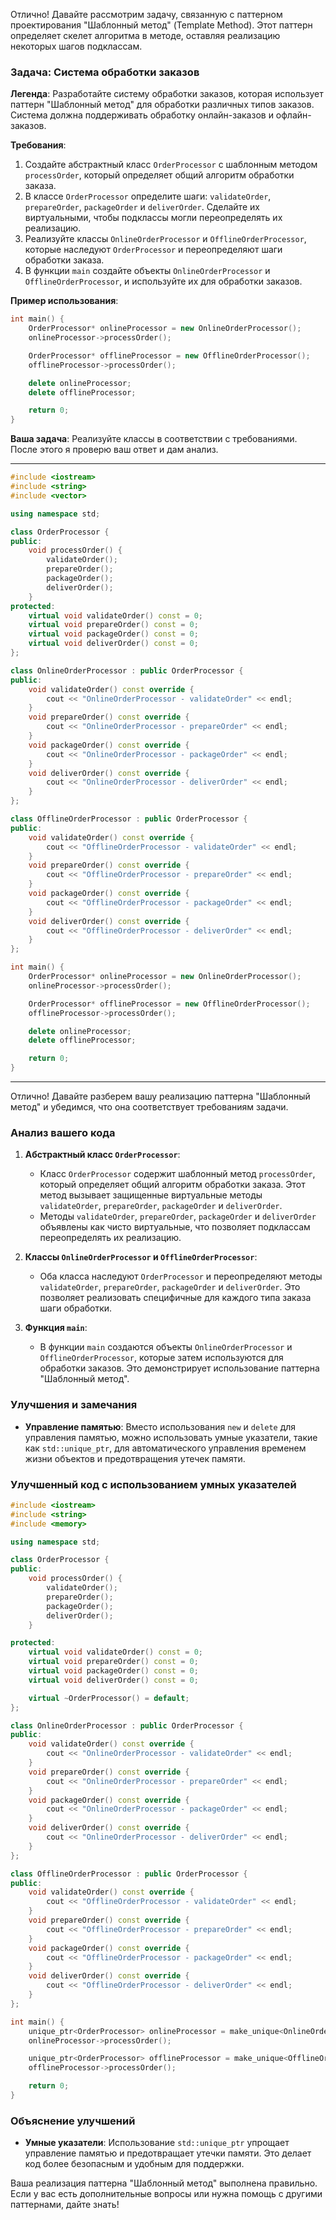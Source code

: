 Отлично! Давайте рассмотрим задачу, связанную с паттерном проектирования "Шаблонный метод" (Template Method). Этот паттерн определяет скелет алгоритма в методе, оставляя реализацию некоторых шагов подклассам.
### Задача: Система обработки заказов

**Легенда**: Разработайте систему обработки заказов, которая использует паттерн "Шаблонный метод" для обработки различных типов заказов. Система должна поддерживать обработку онлайн-заказов и офлайн-заказов.

**Требования**:

1. Создайте абстрактный класс `OrderProcessor` с шаблонным методом `processOrder`, который определяет общий алгоритм обработки заказа.
2. В классе `OrderProcessor` определите шаги: `validateOrder`, `prepareOrder`, `packageOrder` и `deliverOrder`. Сделайте их виртуальными, чтобы подклассы могли переопределять их реализацию.
3. Реализуйте классы `OnlineOrderProcessor` и `OfflineOrderProcessor`, которые наследуют `OrderProcessor` и переопределяют шаги обработки заказа.
4. В функции `main` создайте объекты `OnlineOrderProcessor` и `OfflineOrderProcessor`, и используйте их для обработки заказов.

**Пример использования**:

```cpp
int main() {
    OrderProcessor* onlineProcessor = new OnlineOrderProcessor();
    onlineProcessor->processOrder();

    OrderProcessor* offlineProcessor = new OfflineOrderProcessor();
    offlineProcessor->processOrder();

    delete onlineProcessor;
    delete offlineProcessor;

    return 0;
}
```

**Ваша задача**: Реализуйте классы в соответствии с требованиями. После этого я проверю ваш ответ и дам анализ.

---

```cpp
#include <iostream>
#include <string>
#include <vector>

using namespace std;

class OrderProcessor {
public:
    void processOrder() {
        validateOrder();
        prepareOrder();
        packageOrder();
        deliverOrder();
    }
protected:
    virtual void validateOrder() const = 0;
    virtual void prepareOrder() const = 0;
    virtual void packageOrder() const = 0;
    virtual void deliverOrder() const = 0;
};

class OnlineOrderProcessor : public OrderProcessor {
public:
    void validateOrder() const override {
        cout << "OnlineOrderProcessor - validateOrder" << endl;
    }
    void prepareOrder() const override {
        cout << "OnlineOrderProcessor - prepareOrder" << endl;
    }
    void packageOrder() const override {
        cout << "OnlineOrderProcessor - packageOrder" << endl;
    }
    void deliverOrder() const override {
        cout << "OnlineOrderProcessor - deliverOrder" << endl;
    }
};

class OfflineOrderProcessor : public OrderProcessor {
public:
    void validateOrder() const override {
        cout << "OfflineOrderProcessor - validateOrder" << endl;
    }
    void prepareOrder() const override {
        cout << "OfflineOrderProcessor - prepareOrder" << endl;
    }
    void packageOrder() const override {
        cout << "OfflineOrderProcessor - packageOrder" << endl;
    }
    void deliverOrder() const override {
        cout << "OfflineOrderProcessor - deliverOrder" << endl;
    }
};

int main() {
    OrderProcessor* onlineProcessor = new OnlineOrderProcessor();
    onlineProcessor->processOrder();

    OrderProcessor* offlineProcessor = new OfflineOrderProcessor();
    offlineProcessor->processOrder();

    delete onlineProcessor;
    delete offlineProcessor;

    return 0;
}
```

---

Отлично! Давайте разберем вашу реализацию паттерна "Шаблонный метод" и убедимся, что она соответствует требованиям задачи.

### Анализ вашего кода

1. **Абстрактный класс `OrderProcessor`**:
   - Класс `OrderProcessor` содержит шаблонный метод `processOrder`, который определяет общий алгоритм обработки заказа. Этот метод вызывает защищенные виртуальные методы `validateOrder`, `prepareOrder`, `packageOrder` и `deliverOrder`.
   - Методы `validateOrder`, `prepareOrder`, `packageOrder` и `deliverOrder` объявлены как чисто виртуальные, что позволяет подклассам переопределять их реализацию.

2. **Классы `OnlineOrderProcessor` и `OfflineOrderProcessor`**:
   - Оба класса наследуют `OrderProcessor` и переопределяют методы `validateOrder`, `prepareOrder`, `packageOrder` и `deliverOrder`. Это позволяет реализовать специфичные для каждого типа заказа шаги обработки.

3. **Функция `main`**:
   - В функции `main` создаются объекты `OnlineOrderProcessor` и `OfflineOrderProcessor`, которые затем используются для обработки заказов. Это демонстрирует использование паттерна "Шаблонный метод".

### Улучшения и замечания

- **Управление памятью**: Вместо использования `new` и `delete` для управления памятью, можно использовать умные указатели, такие как `std::unique_ptr`, для автоматического управления временем жизни объектов и предотвращения утечек памяти.

### Улучшенный код с использованием умных указателей

```cpp
#include <iostream>
#include <string>
#include <memory>

using namespace std;

class OrderProcessor {
public:
    void processOrder() {
        validateOrder();
        prepareOrder();
        packageOrder();
        deliverOrder();
    }

protected:
    virtual void validateOrder() const = 0;
    virtual void prepareOrder() const = 0;
    virtual void packageOrder() const = 0;
    virtual void deliverOrder() const = 0;

    virtual ~OrderProcessor() = default;
};

class OnlineOrderProcessor : public OrderProcessor {
public:
    void validateOrder() const override {
        cout << "OnlineOrderProcessor - validateOrder" << endl;
    }
    void prepareOrder() const override {
        cout << "OnlineOrderProcessor - prepareOrder" << endl;
    }
    void packageOrder() const override {
        cout << "OnlineOrderProcessor - packageOrder" << endl;
    }
    void deliverOrder() const override {
        cout << "OnlineOrderProcessor - deliverOrder" << endl;
    }
};

class OfflineOrderProcessor : public OrderProcessor {
public:
    void validateOrder() const override {
        cout << "OfflineOrderProcessor - validateOrder" << endl;
    }
    void prepareOrder() const override {
        cout << "OfflineOrderProcessor - prepareOrder" << endl;
    }
    void packageOrder() const override {
        cout << "OfflineOrderProcessor - packageOrder" << endl;
    }
    void deliverOrder() const override {
        cout << "OfflineOrderProcessor - deliverOrder" << endl;
    }
};

int main() {
    unique_ptr<OrderProcessor> onlineProcessor = make_unique<OnlineOrderProcessor>();
    onlineProcessor->processOrder();

    unique_ptr<OrderProcessor> offlineProcessor = make_unique<OfflineOrderProcessor>();
    offlineProcessor->processOrder();

    return 0;
}
```

### Объяснение улучшений

- **Умные указатели**: Использование `std::unique_ptr` упрощает управление памятью и предотвращает утечки памяти. Это делает код более безопасным и удобным для поддержки.

Ваша реализация паттерна "Шаблонный метод" выполнена правильно. Если у вас есть дополнительные вопросы или нужна помощь с другими паттернами, дайте знать!